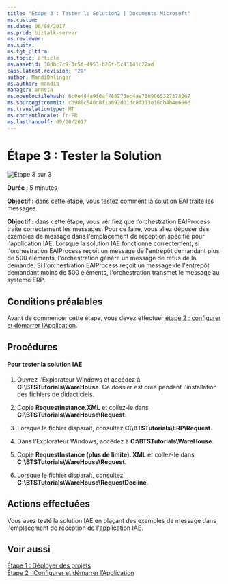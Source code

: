 ```yaml
---
title: "Étape 3 : Tester la Solution2 | Documents Microsoft"
ms.custom: 
ms.date: 06/08/2017
ms.prod: biztalk-server
ms.reviewer: 
ms.suite: 
ms.tgt_pltfrm: 
ms.topic: article
ms.assetid: 30dbc7c9-3c5f-4953-b26f-5c41141c22ad
caps.latest.revision: "20"
author: MandiOhlinger
ms.author: mandia
manager: anneta
ms.openlocfilehash: 6c0e484a9f6af788775ec4ae7309965327378267
ms.sourcegitcommit: cb908c540d8f1a692d01dc8f313e16cb4b4e696d
ms.translationtype: MT
ms.contentlocale: fr-FR
ms.lasthandoff: 09/20/2017
---
```

# <a name="step-3-test-the-solution"></a>Étape 3 : Tester la Solution
![Étape 3 sur 3](../adapters-and-accelerators/adapter-oracle-database/media/step-3of3.gif "Step_3of3")  
  
 **Durée :** 5 minutes  
  
 **Objectif :** dans cette étape, vous testez comment la solution EAI traite les messages.  
  
 **Objectif :** dans cette étape, vous vérifiez que l’orchestration EAIProcess traite correctement les messages. Pour ce faire, vous allez déposer des exemples de message dans l'emplacement de réception spécifié pour l'application IAE. Lorsque la solution IAE fonctionne correctement, si l'orchestration EAIProcess reçoit un message de l'entrepôt demandant plus de 500 éléments, l'orchestration génère un message de refus de la demande. Si l'orchestration EAIProcess reçoit un message de l'entrepôt demandant moins de 500 éléments, l'orchestration transmet le message au système ERP.  
  
## <a name="prerequisites"></a>Conditions préalables  
 Avant de commencer cette étape, vous devez effectuer [étape 2 : configurer et démarrer l’Application](../core/step-2-configure-and-start-the-application1.md).  
  
## <a name="procedures"></a>Procédures  
  
#### <a name="to-test-the-eai-solution"></a>Pour tester la solution IAE  
  
1.  Ouvrez l’Explorateur Windows et accédez à **C:\BTSTutorials\WareHouse**.  Ce dossier est créé pendant l'installation des fichiers de didacticiels.  
  
2.  Copie **RequestInstance.XML** et collez-le dans **C:\BTSTutorials\WareHouse\Request**.  
  
3.  Lorsque le fichier disparaît, consultez **C:\BTSTutorials\ERP\Request**.  
  
4.  Dans l’Explorateur Windows, accédez à **C:\BTSTutorials\WareHouse**.  
  
5.  Copie **RequestInstance (plus de limite). XML** et collez-le dans **C:\BTSTutorials\WareHouse\Request**.  
  
6.  Lorsque le fichier disparaît, consultez **C:\BTSTutorials\WareHouse\RequestDecline**.  
  
## <a name="what-did-i-just-do"></a>Actions effectuées  
 Vous avez testé la solution IAE en plaçant des exemples de message dans l'emplacement de réception de l'application IAE.  
  
## <a name="see-also"></a>Voir aussi  
 [Étape 1 : Déployer des projets](../core/step-1-deploy-the-projects.md)   
 [Étape 2 : Configurer et démarrer l’Application](../core/step-2-configure-and-start-the-application1.md)